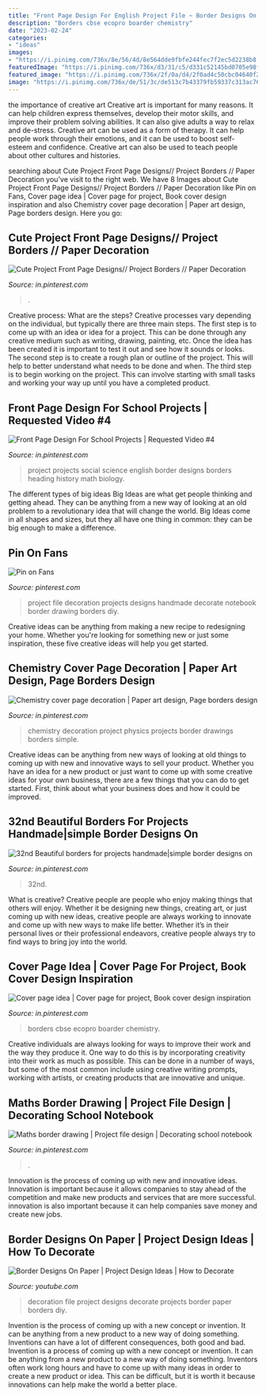 ```yaml
---
title: "Front Page Design For English Project File ~ Border Designs On Paper"
description: "Borders cbse ecopro boarder chemistry"
date: "2023-02-24"
categories:
- "ideas"
images:
- "https://i.pinimg.com/736x/8e/56/4d/8e564dde9fbfe244fec7f2ec5d2238b8.jpg"
featuredImage: "https://i.pinimg.com/736x/d3/31/c5/d331c52145bd0705e98fd3c54d89abf2.jpg"
featured_image: "https://i.pinimg.com/736x/2f/0a/d4/2f0ad4c50cbc04640f2da8efb29880ec.jpg"
image: "https://i.pinimg.com/736x/de/51/3c/de513c7b43379fb59337c313ac767730.jpg"
---
```



the importance of creative art
Creative art is important for many reasons. It can help children express themselves, develop their motor skills, and improve their problem solving abilities. It can also give adults a way to relax and de-stress.
Creative art can be used as a form of therapy. It can help people work through their emotions, and it can be used to boost self-esteem and confidence. Creative art can also be used to teach people about other cultures and histories.

	

		
searching about Cute Project Front Page Designs// Project Borders // Paper Decoration you've visit to the right web. We have 8 Images about Cute Project Front Page Designs// Project Borders // Paper Decoration like Pin on Fans, Cover page idea | Cover page for project, Book cover design inspiration and also Chemistry cover page decoration | Paper art design, Page borders design. Here you go:
		
    
## Cute Project Front Page Designs// Project Borders // Paper Decoration

<img loading=lazy src="https://i.pinimg.com/736x/8e/56/4d/8e564dde9fbfe244fec7f2ec5d2238b8.jpg" onerror="this.onerror=null;this.src='https://tse1.mm.bing.net/th?id=OIP.dzT-OaKyhHN8GFfkYiObtgHaFj&amp;pid=15.1';" alt="Cute Project Front Page Designs// Project Borders // Paper Decoration">

_Source: in.pinterest.com_

>. 

	

Creative process: What are the steps?
Creative processes vary depending on the individual, but typically there are three main steps. The first step is to come up with an idea or idea for a project. This can be done through any creative medium such as writing, drawing, painting, etc. Once the idea has been created it is important to test it out and see how it sounds or looks. The second step is to create a rough plan or outline of the project. This will help to better understand what needs to be done and when. The third step is to begin working on the project. This can involve starting with small tasks and working your way up until you have a completed product.

    
## Front Page Design For School Projects | Requested Video #4

<img loading=lazy src="https://i.pinimg.com/736x/2f/0a/d4/2f0ad4c50cbc04640f2da8efb29880ec.jpg" onerror="this.onerror=null;this.src='https://tse1.mm.bing.net/th?id=OIP.YpZM2UYByNr4Ixpe--wHagHaFj&amp;pid=15.1';" alt="Front Page Design For School Projects | Requested Video #4">

_Source: in.pinterest.com_

>project projects social science english border designs borders heading history math biology. 

	

The different types of big ideas
Big Ideas are what get people thinking and getting ahead. They can be anything from a new way of looking at an old problem to a revolutionary idea that will change the world. Big Ideas come in all shapes and sizes, but they all have one thing in common: they can be big enough to make a difference.

    
## Pin On Fans

<img loading=lazy src="https://i.pinimg.com/736x/de/51/3c/de513c7b43379fb59337c313ac767730.jpg" onerror="this.onerror=null;this.src='https://tse1.mm.bing.net/th?id=OIP.g07fwmBXuNSY9PYil9XcwgHaFj&amp;pid=15.1';" alt="Pin on Fans">

_Source: pinterest.com_

>project file decoration projects designs handmade decorate notebook border drawing borders diy. 

	

Creative ideas can be anything from making a new recipe to redesigning your home. Whether you're looking for something new or just some inspiration, these five creative ideas will help you get started.

    
## Chemistry Cover Page Decoration | Paper Art Design, Page Borders Design

<img loading=lazy src="https://i.pinimg.com/736x/0b/8a/07/0b8a07c01d0228491a1872c860aca3a9.jpg" onerror="this.onerror=null;this.src='https://tse2.mm.bing.net/th?id=OIP.6YAtmz94BL-5WHcAI8hgpAHaJ3&amp;pid=15.1';" alt="Chemistry cover page decoration | Paper art design, Page borders design">

_Source: in.pinterest.com_

>chemistry decoration project physics projects border drawings borders simple. 

	

Creative ideas can be anything from new ways of looking at old things to coming up with new and innovative ways to sell your product. Whether you have an idea for a new product or just want to come up with some creative ideas for your own business, there are a few things that you can do to get started. First, think about what your business does and how it could be improved.

    
## 32nd Beautiful Borders For Projects Handmade|simple Border Designs On

<img loading=lazy src="https://i.pinimg.com/736x/d3/31/c5/d331c52145bd0705e98fd3c54d89abf2.jpg" onerror="this.onerror=null;this.src='https://tse4.mm.bing.net/th?id=OIP.xFzrmdAGh1HHng74uayNbgAAAA&amp;pid=15.1';" alt="32nd Beautiful borders for projects handmade|simple border designs on">

_Source: in.pinterest.com_

>32nd. 

	

What is creative?
Creative people are people who enjoy making things that others will enjoy. Whether it be designing new things, creating art, or just coming up with new ideas, creative people are always working to innovate and come up with new ways to make life better. Whether it’s in their personal lives or their professional endeavors, creative people always try to find ways to bring joy into the world.

    
## Cover Page Idea | Cover Page For Project, Book Cover Design Inspiration

<img loading=lazy src="https://i.pinimg.com/736x/16/2c/8d/162c8d224f9183c87ca8c035b162bf6d.jpg" onerror="this.onerror=null;this.src='https://tse1.mm.bing.net/th?id=OIP.XK5jw9852jorMlte_eXZlwHaJ3&amp;pid=15.1';" alt="Cover page idea | Cover page for project, Book cover design inspiration">

_Source: in.pinterest.com_

>borders cbse ecopro boarder chemistry. 

	

Creative individuals are always looking for ways to improve their work and the way they produce it. One way to do this is by incorporating creativity into their work as much as possible. This can be done in a number of ways, but some of the most common include using creative writing prompts, working with artists, or creating products that are innovative and unique.

    
## Maths Border Drawing | Project File Design | Decorating School Notebook

<img loading=lazy src="https://i.pinimg.com/736x/8b/d6/99/8bd69922de3c6946322badf72a12729b.jpg" onerror="this.onerror=null;this.src='https://tse3.mm.bing.net/th?id=OIP.vlhjHpnM0XTp_MTjHF8EgQHaEK&amp;pid=15.1';" alt="Maths border drawing | Project file design | Decorating school notebook">

_Source: in.pinterest.com_

>. 

	

Innovation is the process of coming up with new and innovative ideas. Innovation is important because it allows companies to stay ahead of the competition and make new products and services that are more successful. innovation is also important because it can help companies save money and create new jobs.

    
## Border Designs On Paper | Project Design Ideas | How To Decorate

<img loading=lazy src="https://i.ytimg.com/vi/z7_puD4_75c/maxresdefault.jpg" onerror="this.onerror=null;this.src='https://tse3.mm.bing.net/th?id=OIP.C413PRt2KBRkP2J46QIv9wHaEK&amp;pid=15.1';" alt="Border Designs On Paper | Project Design Ideas | How to Decorate">

_Source: youtube.com_

>decoration file project designs decorate projects border paper borders diy. 

	

Invention is the process of coming up with a new concept or invention. It can be anything from a new product to a new way of doing something. Inventions can have a lot of different consequences, both good and bad.
Invention is a process of coming up with a new concept or invention. It can be anything from a new product to a new way of doing something. Inventors often work long hours and have to come up with many ideas in order to create a new product or idea. This can be difficult, but it is worth it because innovations can help make the world a better place.

